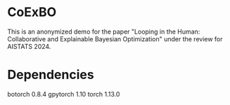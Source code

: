 # CoExBO

This is an anonymized demo for the paper "Looping in the Human: Collaborative and Explainable Bayesian Optimization" under the review for AISTATS 2024.

# Dependencies
botorch 0.8.4
gpytorch 1.10
torch 1.13.0
